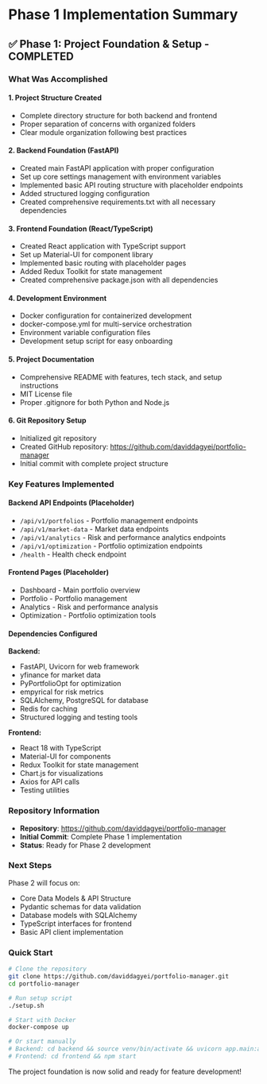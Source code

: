 # Phase 1 Implementation Summary

## ✅ Phase 1: Project Foundation & Setup - COMPLETED

### What Was Accomplished

#### 1. **Project Structure Created**
- Complete directory structure for both backend and frontend
- Proper separation of concerns with organized folders
- Clear module organization following best practices

#### 2. **Backend Foundation (FastAPI)**
- Created main FastAPI application with proper configuration
- Set up core settings management with environment variables
- Implemented basic API routing structure with placeholder endpoints
- Added structured logging configuration
- Created comprehensive requirements.txt with all necessary dependencies

#### 3. **Frontend Foundation (React/TypeScript)**
- Created React application with TypeScript support
- Set up Material-UI for component library
- Implemented basic routing with placeholder pages
- Added Redux Toolkit for state management
- Created comprehensive package.json with all dependencies

#### 4. **Development Environment**
- Docker configuration for containerized development
- docker-compose.yml for multi-service orchestration
- Environment variable configuration files
- Development setup script for easy onboarding

#### 5. **Project Documentation**
- Comprehensive README with features, tech stack, and setup instructions
- MIT License file
- Proper .gitignore for both Python and Node.js

#### 6. **Git Repository Setup**
- Initialized git repository
- Created GitHub repository: https://github.com/daviddagyei/portfolio-manager
- Initial commit with complete project structure

### Key Features Implemented

#### Backend API Endpoints (Placeholder)
- `/api/v1/portfolios` - Portfolio management endpoints
- `/api/v1/market-data` - Market data endpoints
- `/api/v1/analytics` - Risk and performance analytics endpoints
- `/api/v1/optimization` - Portfolio optimization endpoints
- `/health` - Health check endpoint

#### Frontend Pages (Placeholder)
- Dashboard - Main portfolio overview
- Portfolio - Portfolio management
- Analytics - Risk and performance analysis
- Optimization - Portfolio optimization tools

#### Dependencies Configured
**Backend:**
- FastAPI, Uvicorn for web framework
- yfinance for market data
- PyPortfolioOpt for optimization
- empyrical for risk metrics
- SQLAlchemy, PostgreSQL for database
- Redis for caching
- Structured logging and testing tools

**Frontend:**
- React 18 with TypeScript
- Material-UI for components
- Redux Toolkit for state management
- Chart.js for visualizations
- Axios for API calls
- Testing utilities

### Repository Information
- **Repository**: https://github.com/daviddagyei/portfolio-manager
- **Initial Commit**: Complete Phase 1 implementation
- **Status**: Ready for Phase 2 development

### Next Steps
Phase 2 will focus on:
- Core Data Models & API Structure
- Pydantic schemas for data validation
- Database models with SQLAlchemy
- TypeScript interfaces for frontend
- Basic API client implementation

### Quick Start
```bash
# Clone the repository
git clone https://github.com/daviddagyei/portfolio-manager.git
cd portfolio-manager

# Run setup script
./setup.sh

# Start with Docker
docker-compose up

# Or start manually
# Backend: cd backend && source venv/bin/activate && uvicorn app.main:app --reload
# Frontend: cd frontend && npm start
```

The project foundation is now solid and ready for feature development!
